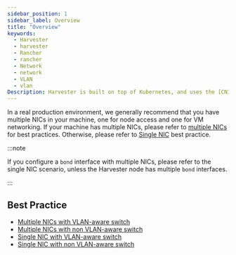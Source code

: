 ```yaml
---
sidebar_position: 1
sidebar_label: Overview
title: "Overview"
keywords:
  - Harvester
  - harvester
  - Rancher
  - rancher
  - Network
  - network
  - VLAN
  - vlan
Description: Harvester is built on top of Kubernetes, and uses the [CNI](https://github.com/containernetworking/cni) as the interface between network providers and Kubernetes pod networking. Naturally, we implement the Harvester network based on CNI. Moreover, the Harvester UI integrates the network configuration in order to provide a user-friendly way to configure networks for VMs.
---
```


In a real production environment, we generally recommend that you have multiple NICs in your machine, one for node access and one for VM networking. If your machine has multiple NICs, please refer to [multiple NICs](multiple-nics-vlan-aware-switch.md) for best practices. Otherwise, please refer to [Single NIC](single-nic-vlan-aware-switch.md) best practice.

:::note

If you configure a `bond` interface with multiple NICs, please refer to the single NIC scenario, unless the Harvester node has multiple `bond` interfaces.

:::

## Best Practice

- [Multiple NICs with VLAN-aware switch](multiple-nics-vlan-aware-switch.md)
- [Multiple NICs with non VLAN-aware switch](multiple-nics-non-vlan-aware-switch.md)
- [Single NIC with VLAN-aware switch](single-nic-vlan-aware-switch.md)
- [Single NIC with non VLAN-aware switch](single-nic-non-vlan-aware-switch.md)
